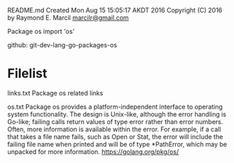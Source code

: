 README.md
Created Mon Aug 15 15:05:17 AKDT 2016
Copyright (C) 2016 by Raymond E. Marcil <marcilr@gmail.com>


Package os
import 'os'

github: git-dev-lang-go-packages-os


Filelist
========
links.txt
  Package os related links

os.txt
  Package os provides a platform-independent interface to operating system
  functionality.  The design is Unix-like, although the error handling is
  Go-like; failing calls return values of type error rather than error numbers.
  Often, more information is available within the error.  For example, if a call
  that takes a file name fails, such as Open or Stat, the error will include the
  failing file name when printed and will be of type *PathError, which may be
  unpacked for more information.
  https://golang.org/pkg/os/

